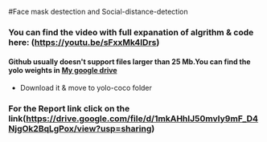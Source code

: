 #Face mask destection and Social-distance-detection
### You can find the video with full expanation of algrithm & code here: (https://youtu.be/sFxxMk4IDrs)

#### Github usually doesn't support files larger than 25 Mb.You can find the yolo weights in [My google drive](https://drive.google.com/file/d/1QrGGrZl-K2z9IH410o9oeGvbKdIDjGIS/view?usp=sharing) 
* Download it & move to yolo-coco folder

### For the Report link click on the link(https://drive.google.com/file/d/1mkAHhlJ50mvIy9mF_D4NjgOk2BqLgPox/view?usp=sharing)

